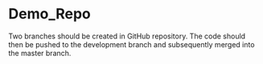 # Demo_Repo
Two branches should be created in GitHub repository. The code should then be pushed to the development branch and subsequently merged into the master branch.
